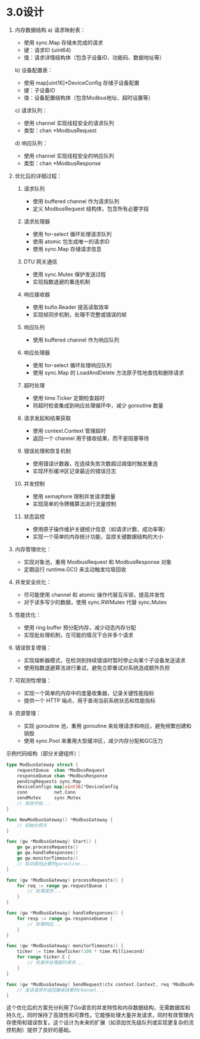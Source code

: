 # 3.0设计  

1. 内存数据结构
   a) 请求映射表：
      - 使用 sync.Map 存储未完成的请求
      - 键：请求ID (uint64)
      - 值：请求详情结构体（包含子设备ID、功能码、数据地址等）

   b) 设备配置表：
      - 使用 map[uint16]*DeviceConfig 存储子设备配置
      - 键：子设备ID
      - 值：设备配置结构体（包含Modbus地址、超时设置等）

   c) 请求队列：
      - 使用 channel 实现线程安全的请求队列
      - 类型：chan *ModbusRequest

   d) 响应队列：
      - 使用 channel 实现线程安全的响应队列
      - 类型：chan *ModbusResponse

2. 优化后的详细过程：

   1. 请求队列
      - 使用 buffered channel 作为请求队列
      - 定义 ModbusRequest 结构体，包含所有必要字段

   2. 请求处理器
      - 使用 for-select 循环处理请求队列
      - 使用 atomic 包生成唯一的请求ID
      - 使用 sync.Map 存储请求信息

   3. DTU 网关通信
      - 使用 sync.Mutex 保护发送过程
      - 实现指数退避的重连机制

   4. 响应接收器
      - 使用 bufio.Reader 提高读取效率
      - 实现帧同步机制，处理不完整或错误的帧

   5. 响应队列
      - 使用 buffered channel 作为响应队列

   6. 响应处理器
      - 使用 for-select 循环处理响应队列
      - 使用 sync.Map 的 LoadAndDelete 方法原子性地查找和删除请求

   7. 超时处理
      - 使用 time.Ticker 定期检查超时
      - 将超时检查集成到响应处理循环中，减少 goroutine 数量

   8. 请求发起和结果获取
      - 使用 context.Context 管理超时
      - 返回一个 channel 用于接收结果，而不是阻塞等待

   9. 错误处理和恢复机制
      - 使用错误计数器，在连续失败次数超过阈值时触发重连
      - 实现环形缓冲区记录最近的错误日志

   10. 并发控制
       - 使用 semaphore 限制并发请求数量
       - 实现简单的令牌桶算法进行流量控制

   11. 状态监控
       - 使用原子操作维护关键统计信息（如请求计数、成功率等）
       - 实现一个简单的内存统计功能，监控关键数据结构的大小

3. 内存管理优化：
   - 实现对象池，重用 ModbusRequest 和 ModbusResponse 对象
   - 定期运行 runtime.GC() 来主动触发垃圾回收

4. 并发安全优化：
   - 尽可能使用 channel 和 atomic 操作代替互斥锁，提高并发性
   - 对于读多写少的数据，使用 sync.RWMutex 代替 sync.Mutex

5. 性能优化：
   - 使用 ring buffer 预分配内存，减少动态内存分配
   - 实现批处理机制，在可能的情况下合并多个请求

6. 错误恢复增强：
   - 实现熔断器模式，在检测到持续错误时暂时停止向某个子设备发送请求
   - 使用指数退避算法进行重试，避免立即重试对系统造成额外负担

7. 可观测性增强：
   - 实现一个简单的内存中的度量收集器，记录关键性能指标
   - 提供一个 HTTP 端点，用于查询当前系统状态和性能指标

8. 资源管理：
   - 实现 goroutine 池，重用 goroutine 来处理请求和响应，避免频繁创建和销毁
   - 使用 sync.Pool 来重用大型缓冲区，减少内存分配和GC压力

示例代码结构（部分关键组件）：

```go
type ModbusGateway struct {
    requestQueue  chan *ModbusRequest
    responseQueue chan *ModbusResponse
    pendingRequests sync.Map
    deviceConfigs map[uint16]*DeviceConfig
    conn          net.Conn
    sendMutex     sync.Mutex
    // 其他字段...
}

func NewModbusGateway() *ModbusGateway {
    // 初始化网关
}

func (gw *ModbusGateway) Start() {
    go gw.processRequests()
    go gw.handleResponses()
    go gw.monitorTimeouts()
    // 启动其他必要的goroutine...
}

func (gw *ModbusGateway) processRequests() {
    for req := range gw.requestQueue {
        // 处理请求...
    }
}

func (gw *ModbusGateway) handleResponses() {
    for resp := range gw.responseQueue {
        // 处理响应...
    }
}

func (gw *ModbusGateway) monitorTimeouts() {
    ticker := time.NewTicker(100 * time.Millisecond)
    for range ticker.C {
        // 检查并处理超时请求...
    }
}

func (gw *ModbusGateway) SendRequest(ctx context.Context, req *ModbusRequest) <-chan *ModbusResponse {
    // 发送请求并返回接收结果的channel...
}
```

这个优化后的方案充分利用了Go语言的并发特性和内存数据结构，无需数据库和持久化，同时保持了高效性和可靠性。它能够处理大量并发请求，同时有效管理内存使用和错误恢复。这个设计为未来的扩展（如添加优先级队列或实现更复杂的流控机制）提供了良好的基础。
